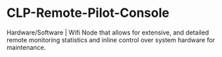 # CLP-Remote-Pilot-Console
Hardware/Software | Wifi Node that allows for extensive, and detailed remote monitoring statistics and inline control over system hardware for maintenance. 
